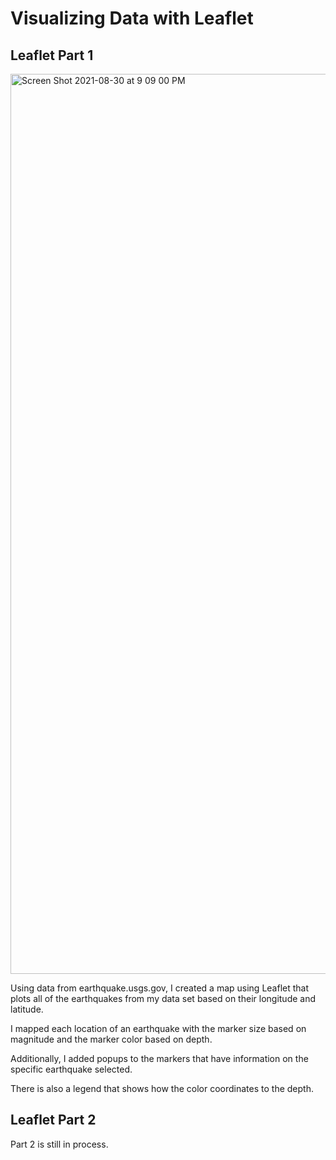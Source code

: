 # Visualizing Data with Leaflet

## Leaflet Part 1
<img width="1440" alt="Screen Shot 2021-08-30 at 9 09 00 PM" src="https://user-images.githubusercontent.com/79863465/131430345-dc088067-6752-465b-971e-1d752b18d5ec.png">


Using data from earthquake.usgs.gov, I created a map using Leaflet that plots all of the earthquakes from my data set based on their longitude and latitude.

I mapped each location of an earthquake with the marker size based on magnitude and the marker color based on depth.

Additionally, I added popups to the markers that have information on the specific earthquake selected.

There is also a legend that shows how the color coordinates to the depth.

## Leaflet Part 2
Part 2 is still in process.
